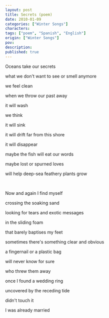 ```yaml
---
layout: post
title: Secrets (poem)
date: 2010-01-09
categories: ["Winter Songs"]
characters: 
tags: ["poem", "Spanish", "English"]
origin: ["Winter Songs"]
pov: 
description: 
published: true
---
```


Oceans take our secrets

what we don't want to see or smell anymore

we feel clean

when we throw our past away

it will wash

we think

it will sink

it will drift far from this shore

it will disappear

maybe the fish will eat our words

maybe lost or spurned loves

will help deep-sea feathery plants grow

<br>

Now and again I find myself

crossing the soaking sand

looking for tears and exotic messages

in the sliding foam

that barely baptises my feet

sometimes there's something clear and obvious

a fingernail or a plastic bag

will never know for sure

who threw them away

once I found a wedding ring

uncovered by the receding tide

didn't touch it

I was already married
